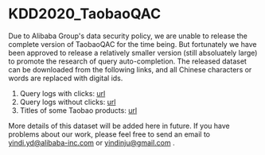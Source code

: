 # KDD2020_TaobaoQAC
Due to Alibaba Group's data security policy, we are unable to release the complete version of TaobaoQAC for the time being. But fortunately we have been approved to release a relatively smaller version (still absoluately large) to promote the research of query auto-completion. The released dataset can be downloaded from the following links, and all Chinese characters or words are replaced with digital ids.

1. Query logs with clicks: [url](https://fanxuan.oss-cn-hangzhou.aliyuncs.com/kdd20/kdd2020_train_clicked_coded_1.txt?OSSAccessKeyId=LTAIvypcI5QkuAhG&Expires=2592470061&Signature=h9srfiK3Bynnt7rf2TAhs6WfQoI%3D)
2. Query logs without clicks: [url](https://fanxuan.oss-cn-hangzhou.aliyuncs.com/kdd20/kdd2020_train_unclicked_coded_1.txt?OSSAccessKeyId=LTAIvypcI5QkuAhG&Expires=2592470098&Signature=URgg1JkpZTpuswVy0DGEzyrOGfA%3D)
3. Titles of some Taobao products: [url](https://fanxuan.oss-cn-hangzhou.aliyuncs.com/kdd20/kdd2020_qac_product_coded.txt?OSSAccessKeyId=LTAIvypcI5QkuAhG&Expires=2592470029&Signature=AqTaNykz6%2B04w1Z3sGiVHju8gkA%3D)

More details of this dataset will be added here in future. If you have problems about our work, please feel free to send an email to yindi.yd@alibaba-inc.com or yindinju@gmail.com .
